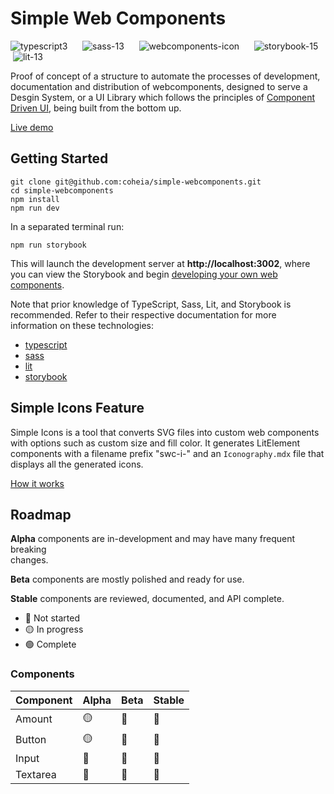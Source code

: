 # **Simple Web Components**
![typescript3](https://user-images.githubusercontent.com/81380764/219517131-550e9838-d239-4cf2-96ee-a3f98bb3b373.svg)      ![sass-13](https://user-images.githubusercontent.com/81380764/219517128-8ad988cb-8e32-49be-810c-744d3075c463.svg)      ![webcomponents-icon](https://user-images.githubusercontent.com/81380764/219517133-0ac9c66c-6183-422c-8950-c8ecf5f24120.svg)      ![storybook-15](https://user-images.githubusercontent.com/81380764/219517390-fa1be042-d15a-412b-9bb6-6ee517ac0713.svg)    ![lit-13](https://user-images.githubusercontent.com/81380764/219517123-97f6fde9-414c-4313-92da-b90a2d8c9481.svg)

Proof of concept of a structure to automate the processes of development, documentation and distribution of webcomponents, designed to serve a Desgin System, or a UI Library which follows the principles of [Component Driven UI](https://www.componentdriven.org/), being built from the bottom up.

[Live demo](https://simple-webcomponents.vercel.app/)

## **Getting Started**

```console
git clone git@github.com:coheia/simple-webcomponents.git
cd simple-webcomponents
npm install
npm run dev
```

In a separated terminal run:
```console
npm run storybook
```

This will launch the development server at **http://localhost:3002**, where you can view the Storybook and begin [developing your own web components](https://github.com/coheia/simple-webcomponents/blob/vite-config/src/docs/How%20to%20create%20a%20new%20component.mdx).

Note that prior knowledge of TypeScript, Sass, Lit, and Storybook is recommended. Refer to their respective documentation for more information on these technologies:
*   [typescript](https://typescriptlang.org)
*   [sass](https://sass-lang.com/)
*   [lit](https://lit.dev/)
*   [storybook](https://storybook.js.org/)

## Simple Icons Feature

Simple Icons is a tool that converts SVG files into custom web components with options such as custom size and fill color. It generates LitElement components with a filename prefix "swc-i-" and an `Iconography.mdx` file that displays all the generated icons.

[How it works](https://simple-webcomponents.vercel.app/?path=/docs/iconography-how-it-works--docs)

## Roadmap

**Alpha** components are in-development and may have many frequent breaking  
changes.

**Beta** components are mostly polished and ready for use.

**Stable** components are reviewed, documented, and API complete.

*   🔴 Not started
*   🟡 In progress
*   🟢 Complete

### Components

| Component | Alpha | Beta | Stable |
| --- | --- | --- | --- |
| Amount    | 🟡 | 🔴 | 🔴 |
| Button    | 🟡 | 🔴 | 🔴 |
| Input     | 🔴 | 🔴 | 🔴 |
| Textarea  | 🔴 | 🔴 | 🔴 |
